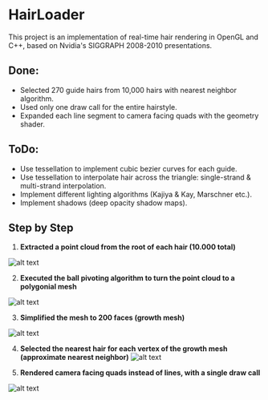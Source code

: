 # HairLoader

This project is an implementation of real-time hair rendering in OpenGL and C++, based on Nvidia's SIGGRAPH 2008-2010 presentations. 

## Done:
- Selected 270 guide hairs from 10,000 hairs with nearest neighbor algorithm.
- Used only one draw call for the entire hairstyle.
- Expanded each line segment to camera facing quads with the geometry shader.

## ToDo:
- Use tessellation to implement cubic bezier curves for each guide.
- Use tessellation to interpolate hair across the triangle: single-strand & multi-strand interpolation.
- Implement different lighting algorithms (Kajiya & Kay, Marschner etc.).
- Implement shadows (deep opacity shadow maps).

## Step by Step

1. **Extracted a point cloud from the root of each hair (10.000 total)**

![alt text](https://i.postimg.cc/DwPNvJjD/point-cloud.png)


2. **Executed the ball pivoting algorithm to turn the point cloud to a polygonial mesh**

![alt text](https://i.postimg.cc/brn6KsSm/ball-pivoting.png)


3. **Simplified the mesh to 200 faces (growth mesh)**

![alt text](https://i.postimg.cc/DyVp1dRH/growth-mesh.png)


4. **Selected the nearest hair for each vertex of the growth mesh (approximate nearest neighbor)**
![alt text](https://i.postimg.cc/BvyB4J0k/guides-1.png)



5. **Rendered camera facing quads instead of lines, with a single draw call**

![alt text](https://i.postimg.cc/65j7DYw1/quads.png)

